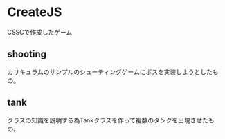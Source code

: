 # CreateJS
CSSCで作成したゲーム

## shooting
カリキュラムのサンプルのシューティングゲームにボスを実装しようとしたもの。

## tank
クラスの知識を説明する為Tankクラスを作って複数のタンクを出現させたもの。
